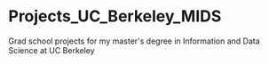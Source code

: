 # Projects_UC_Berkeley_MIDS
Grad school projects for my master's degree in Information and Data Science at UC Berkeley
